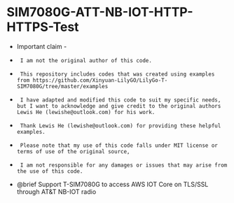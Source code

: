 # SIM7080G-ATT-NB-IOT-HTTP-HTTPS-Test

 * Important claim -
 *      I am not the original author of this code.
 *      This repository includes codes that was created using examples from https://github.com/Xinyuan-LilyGO/LilyGo-T-SIM7080G/tree/master/examples
 *      I have adapted and modified this code to suit my specific needs, but I want to acknowledge and give credit to the original authors Lewis He (lewishe@outlook.com) for his work.
 *      Thank Lewis He (lewishe@outlook.com) for providing these helpful examples.
 *      Please note that my use of this code falls under MIT license or terms of use of the original source,
 *      I am not responsible for any damages or issues that may arise from the use of this code.
 * @brief     Support T-SIM7080G to access AWS IOT Core on TLS/SSL through AT&T NB-IOT radio
